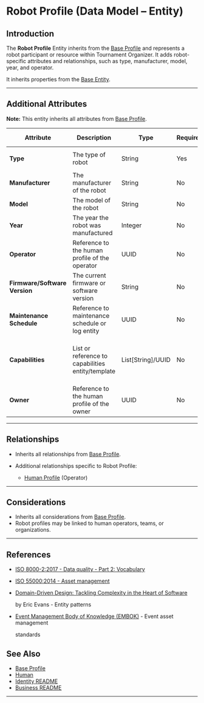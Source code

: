 # **Robot Profile** (Data Model – Entity)

## **Introduction**

The **Robot Profile** Entity inherits from the [Base Profile](../../identity/profile/base_profile.md) and
represents a robot participant or resource within Tournament Organizer. It adds robot-specific attributes and
relationships, such as type, manufacturer, model, year, and operator.

It inherits properties from the [Base Entity](../../foundation/base_entity.md).

---

## **Additional Attributes**

**Note:** This entity inherits all attributes from [Base Profile](../../identity/profile/base_profile.md).

| Attribute                     | Description                                       | Type                   | Required | Notes / Example                                                                                                                                                                                                        |
| ----------------------------- | ------------------------------------------------- | ---------------------- | -------- | ---------------------------------------------------------------------------------------------------------------------------------------------------------------------------------------------------------------------- |
| **Type**                      | The type of robot                                 | String                 | Yes      | `"Humanoid"`, `"Industrial"`, `"Drone"`                                                                                                                                                                                |
| **Manufacturer**              | The manufacturer of the robot                     | String                 | No       | `"Boston Dynamics"`, `"KUKA"`                                                                                                                                                                                          |
| **Model**                     | The model of the robot                            | String                 | No       | `"Atlas"`, `"KR 10"`                                                                                                                                                                                                   |
| **Year**                      | The year the robot was manufactured               | Integer                | No       | `2022`                                                                                                                                                                                                                 |
| **Operator**                  | Reference to the human profile of the operator    | UUID                   | No       | Links to [Human Profile](../../identity/profile/human.md)                                                                                                                                                   |
| **Firmware/Software Version** | The current firmware or software version          | String                 | No       | Example: "v2.1.0"                                                                                                                                                                                                      |
| **Maintenance Schedule**      | Reference to maintenance schedule or log entity   | UUID                   | No       | Links to Maintenance Log <!-- TODO: Create maintenance log -->                                              |
| **Capabilities**              | List or reference to capabilities entity/template | List[String]/UUID      | No       | Example: ["Navigation", "Object Detection"] or link to Capabilities <!-- TODO: Create capabilities model --> |
| **Owner**                     | Reference to the human profile of the owner       | UUID                   | No       | Links to [Human Profile](../../identity/profile/human.md)                                                                                                                                                   |

---

## **Relationships**

- Inherits all relationships from [Base Profile](../../identity/profile/base_profile.md).
- Additional relationships specific to Robot Profile:

  - [Human Profile](../../identity/profile/human.md) (Operator)

---

## **Considerations**

- Inherits all considerations from [Base Profile](../../identity/profile/base_profile.md).
- Robot profiles may be linked to human operators, teams, or organizations.

---

## References

- [ISO 8000-2:2017 - Data quality - Part 2: Vocabulary](https://www.iso.org/standard/36326.html)
- [ISO 55000:2014 - Asset management](https://www.iso.org/standard/55088.html)
- [Domain-Driven Design: Tackling Complexity in the Heart of Software](https://www.amazon.com/Domain-Driven-Design-Tackling-Complexity-Software/dp/0321125215)

  by Eric Evans - Entity patterns

- [Event Management Body of Knowledge (EMBOK)](https://www.embok.org/index.php/embok-model) - Event asset management

  standards

## See Also

- [Base Profile](../../identity/profile/base_profile.md)
- [Human](../../identity/profile/human.md)
- [Identity README](../../identity/README.md)
- [Business README](../../README.md)

---
